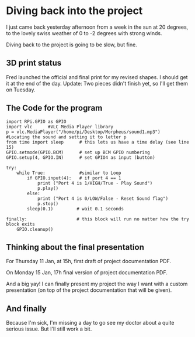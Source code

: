 # Diving back into the project
I just came back yesterday afternoon from a week in the sun at 20 degrees, to the lovely swiss weather of 0 to -2 degrees with strong winds.

Diving back to the project is going to be slow, but fine.

## 3D print status
Fred launched the official and final print for my revised shapes. I should get it at the end of the day. Update: Two pieces didn't finish yet, so I'll get them on Tuesday.

## The Code for the program
```
import RPi.GPIO as GPIO
import vlc		#VLC Media Player library
p = vlc.MediaPlayer("/home/pi/Desktop/Morpheus/sound1.mp3")		#Locating the sound and setting it to letter p
from time import sleep		# this lets us have a time delay (see line 15)  
GPIO.setmode(GPIO.BCM)		# set up BCM GPIO numbering  
GPIO.setup(4, GPIO.IN)		# set GPIO4 as input (button)
  
try:  
    while True:            	#similar to Loop
        if GPIO.input(4): 	# if port 4 == 1
            print ("Port 4 is 1/HIGH/True - Play Sound")
            p.play()
        else:  
            print ("Port 4 is 0/LOW/False - Reset Sound flag")
            p.stop()
        sleep(0.1)         # wait 0.1 seconds  
  
finally:                   # this block will run no matter how the try block exits  
    GPIO.cleanup()
```

## Thinking about the final presentation
For Thursday 11 Jan, at 15h, first draft of project documentation PDF.

On Monday 15 Jan, 17h final version of project documentation PDF.

And a big yay! I can finally present my project the way I want with a custom presentation (on top of the project documentation that will be given).

## And finally
Because I'm sick, I'm missing a day to go see my doctor about a quite serious issue.
But I'll still work a bit.